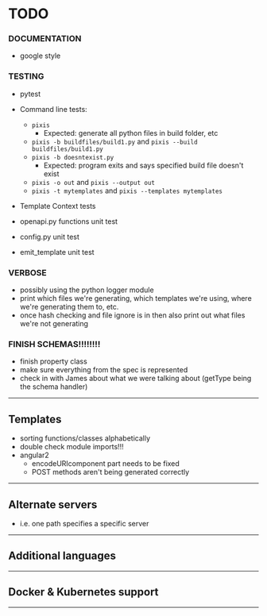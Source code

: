 # **TODO**

### DOCUMENTATION
- google style

### TESTING
- pytest
- Command line tests:
    - `pixis`
        - Expected: generate all python files in build folder, etc
    - `pixis -b buildfiles/build1.py` and `pixis --build buildfiles/build1.py`
    - `pixis -b doesntexist.py`
        - Expected: program exits and says specified build file doesn't exist
    - `pixis -o out` and `pixis --output out`
    - `pixis -t mytemplates` and `pixis --templates mytemplates`
 
- Template Context tests
- openapi.py functions unit test
- config.py unit test
- emit_template unit test




### VERBOSE
- possibly using the python logger module
- print which files we're generating, which templates we're using, where we're generating them to, etc.
- once hash checking and file ignore is in then also print out what files we're not generating

### FINISH SCHEMAS!!!!!!!!
- finish property class
- make sure everything from the spec is represented
- check in with James about what we were talking about (getType being the schema handler)

---
## Templates
- sorting functions/classes alphabetically
- double check module imports!!!
- angular2
    - encodeURIcomponent part needs to be fixed
    - POST methods aren't being generated correctly
---
## Alternate servers
- i.e. one path specifies a specific server
---

## Additional languages
---

## Docker & Kubernetes support
---
